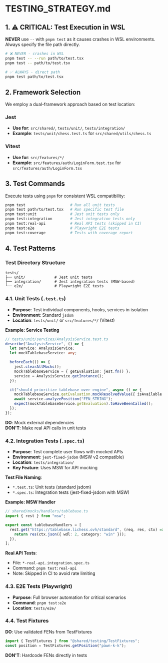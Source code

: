 # TESTING_STRATEGY.md

## 1. ⚠️ CRITICAL: Test Execution in WSL

**NEVER** use `--` with `pnpm test` as it causes crashes in WSL environments. Always specify the file path directly.

```bash
# ❌ NEVER - crashes in WSL
pnpm test -- --run path/to/test.tsx
pnpm test -- path/to/test.tsx

# ✅ ALWAYS - direct path
pnpm test path/to/test.tsx
```

## 2. Framework Selection

We employ a dual-framework approach based on test location:

### Jest

- **Use for**: `src/shared/`, `tests/unit/`, `tests/integration/`
- **Example**: `tests/unit/chess.test.ts` for `src/shared/utils/chess.ts`

### Vitest

- **Use for**: `src/features/*/`
- **Example**: `src/features/auth/LoginForm.test.tsx` for `src/features/auth/LoginForm.tsx`

## 3. Test Commands

Execute tests using `pnpm` for consistent WSL compatibility:

```bash
pnpm test                    # Run all unit tests
pnpm test path/to/test.tsx   # Run specific test file
pnpm test:unit               # Jest unit tests only
pnpm test:integration        # Jest integration tests only
pnpm test:real-api           # Real API tests (skipped in CI)
pnpm test:e2e                # Playwright E2E tests
pnpm test:coverage           # Tests with coverage report
```

## 4. Test Patterns

### Test Directory Structure

```
tests/
├── unit/             # Jest unit tests
├── integration/      # Jest integration tests (MSW-based)
└── e2e/              # Playwright E2E tests
```

### 4.1. Unit Tests (`.test.ts`)

- **Purpose**: Test individual components, hooks, services in isolation
- **Environment**: Standard `jsdom`
- **Location**: `tests/unit/` or `src/features/*/` (Vitest)

**Example: Service Testing**

```typescript
// tests/unit/services/AnalysisService.test.ts
describe("AnalysisService", () => {
  let service: AnalysisService;
  let mockTablebaseService: any;

  beforeEach(() => {
    jest.clearAllMocks();
    mockTablebaseService = { getEvaluation: jest.fn() };
    service = AnalysisService.getInstance();
  });

  it("should prioritize tablebase over engine", async () => {
    mockTablebaseService.getEvaluation.mockResolvedValue({ isAvailable: true });
    await service.analyzePosition("FEN_STRING");
    expect(mockTablebaseService.getEvaluation).toHaveBeenCalled();
  });
});
```

**DO**: Mock external dependencies  
**DON'T**: Make real API calls in unit tests

### 4.2. Integration Tests (`.spec.ts`)

- **Purpose**: Test complete user flows with mocked APIs
- **Environment**: `jest-fixed-jsdom` (MSW v2 compatible)
- **Location**: `tests/integration/`
- **Key Feature**: Uses MSW for API mocking

**Test File Naming**:

- `*.test.ts`: Unit tests (standard jsdom)
- `*.spec.ts`: Integration tests (jest-fixed-jsdom with MSW)

**Example: MSW Handler**

```typescript
// shared/mocks/handlers/tablebase.ts
import { rest } from "msw";

export const tablebaseHandlers = [
  rest.get("https://tablebase.lichess.ovh/standard", (req, res, ctx) => {
    return res(ctx.json({ wdl: 2, category: "win" }));
  }),
];
```

**Real API Tests**:

- File: `*-real-api.integration.spec.ts`
- Command: `pnpm test:real-api`
- Note: Skipped in CI to avoid rate limiting

### 4.3. E2E Tests (Playwright)

- **Purpose**: Full browser automation for critical scenarios
- **Command**: `pnpm test:e2e`
- **Location**: `tests/e2e/`

### 4.4. Test Fixtures

**DO**: Use validated FENs from TestFixtures

```typescript
import { TestFixtures } from "@shared/testing/TestFixtures";
const position = TestFixtures.getPosition("pawn-k-k");
```

**DON'T**: Hardcode FENs directly in tests
